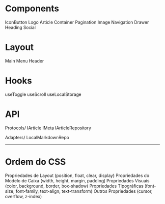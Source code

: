 # Components
IconButton
Logo
Article
Container
Pagination
Image
Navigation
Drawer
Heading
Social

# Layout
Main
Menu
Header

# Hooks
useToggle
useScroll
useLocalStorage

# API
Protocols/
    IArticle
    IMeta
    IArticleRepository

Adapters/
    LocalMarkdownRepo



---
# Ordem do CSS
Propriedades de Layout (position, float, clear, display)
Propriedades do Modelo de Caixa (width, height, margin, padding)
Propriedades Visuais (color, background, border, box-shadow)
Propriedades Tipográficas (font-size, font-family, text-align, text-transform)
Outros Propriedades (cursor, overflow, z-index)
